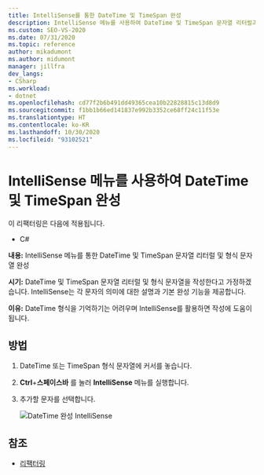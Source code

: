 ```yaml
---
title: IntelliSense를 통한 DateTime 및 TimeSpan 완성
description: IntelliSense 메뉴를 사용하여 DateTime 및 TimeSpan 문자열 리터럴과 형식 문자열을 완성합니다.
ms.custom: SEO-VS-2020
ms.date: 07/31/2020
ms.topic: reference
author: mikadumont
ms.author: midumont
manager: jillfra
dev_langs:
- CSharp
ms.workload:
- dotnet
ms.openlocfilehash: cd77f2b6b491dd49365cea10b22828815c13d8d9
ms.sourcegitcommit: f1bb1b66ed141837e992b3352ce68ff24c11f53e
ms.translationtype: HT
ms.contentlocale: ko-KR
ms.lasthandoff: 10/30/2020
ms.locfileid: "93102521"
---
```

# <a name="datetime-and-timespan-completion-by-using-the-intellisense-menu"></a>IntelliSense 메뉴를 사용하여 DateTime 및 TimeSpan 완성

이 리팩터링은 다음에 적용됩니다.

- C#

**내용:** IntelliSense 메뉴를 통한 DateTime 및 TimeSpan 문자열 리터럴 및 형식 문자열 완성

**시기:** DateTime 및 TimeSpan 문자열 리터럴 및 형식 문자열을 작성한다고 가정하겠습니다. IntelliSense는 각 문자의 의미에 대한 설명과 기본 완성 기능을 제공합니다.

**이유:** DateTime 형식을 기억하기는 어려우며 IntelliSense를 활용하면 작성에 도움이 됩니다.

## <a name="how-to"></a>방법

1. DateTime 또는 TimeSpan 형식 문자열에 커서를 놓습니다.
2. **Ctrl**+**스페이스바** 를 눌러 **IntelliSense** 메뉴를 실행합니다.
3. 추가할 문자를 선택합니다.

   ![DateTime 완성 IntelliSense](media/datetime-completion.png)

## <a name="see-also"></a>참조

- [리팩터링](../refactoring-in-visual-studio.md)

